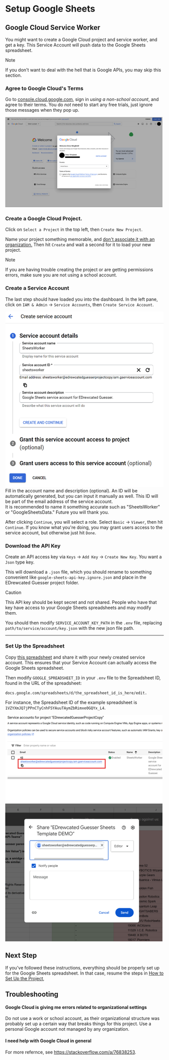 # Setup Google Sheets

<!-- Copyright (C) 2024, Drew Wingfield

This document is part of EDrewcated Guesser by Drew Wingfield, found at https://github.com/DrewWing/EDrewcatedGuesser.
EDrewcated Guesser is free software: you can redistribute it and/or modify it under 
the terms of the AGNU Affero General Public License as published by the Free Software 
Foundation, either version 3 of the License, or (at your option) any later version.

EDrewcated Guesser is distributed in the hope that it will be useful, but WITHOUT ANY 
WARRANTY; without even the implied warranty of MERCHANTABILITY or FITNESS FOR A PARTICULAR 
PURPOSE. See the AGNU Affero General Public License for more details.

You should have received a copy of the AGNU Affero General Public License along with 
EDrewcated Guesser. If not, see <https://www.gnu.org/licenses/>.

See the documentation in the README.md file. -->

## Google Cloud Service Worker
You might want to create a Google Cloud project and service worker, and get a key.
This Service Account will push data to the Google Sheets spreadsheet. 

> [!Note] 
> If you don't want to deal with the hell that is Google APIs, you
> may skip this section.


### Agree to Google Cloud's Terms
Go to [console.cloud.google.com](https://console.cloud.google.com), sign in *using a non-school account*, and agree to their terms. You do *not* need to start any free trials, just ignore those messages when they pop up.

<img style="width:500px" src="images/GoogleCloudWelcome.png" />



### Create a Google Cloud Project.
Click on `Select a Project` in the top left, then `Create New Project`.

<!-- <img style="width:300px" src="images/GoogleCloudSelectAProject2.png"> -->


Name your project something memorable, and <u>don't associate it with an organization.</u> Then hit `Create` and wait a second for it to load your new project.

> [!Note]
> If you are having trouble creating the project or are getting permissions errors, make sure you are not using a school account.

<!-- <img style="width:500px" src="images/GoogleCloudNewProject.png" /> -->


### Create a Service Account
The last step should have loaded you into the dashboard. In the left pane, click on `IAM & Admin` -> `Service Accounts`, then `Create Service Account`.

<img src="images/GoogleCloudCreateServiceAccount.png">
Fill in the account name and description (optional). An ID will be automatically generated, but you can input it manually as well. This ID will be part of the email address of the service account. <br>
It is recommended to name it something accurate such as "SheetsWorker" or "GoogleSheetsData." Future you will thank you.

After clicking `Continue`, you will select a role. Select `Basic` -> `Viewer`, then hit `Continue`.
If you know what you're doing, you may grant users access to the service account, but otherwise just hit `Done`.




### Download the API Key
Create an API access key via `Keys` -> `Add Key` -> `Create New Key`. You want a `Json` type key.

This will download a `.json` file, which you should rename to something convenient like `google-sheets-api-key.ignore.json` and place in the EDrewcated Guesser project folder.
> [!Caution] 
> This API key should be kept secret and not shared.
> People who have that key have access to your Google Sheets spreadsheets and may modify them. 

You should then modify `SERVICE_ACCOUNT_KEY_PATH` in the `.env` file, replacing  `path/to/service/account/key.json` with the new json file path.

---

### Set Up the Spreadsheet
Copy [this spreadsheet](https://docs.google.com/spreadsheets/d/1DAbqBJcS_PAFNDyCjkaspabKk5WrajsVhvibgZpWczc/edit?usp=sharing) and share it with your newly created service account. This ensures that your Service Account can actually access the Google Sheets spreadsheet.

Then modify `GOOGLE_SPREADSHEET_ID` in your `.env` file to the Spreadsheet ID, found in the URL of the spreadsheet: 
```
docs.google.com/spreadsheets/d/the_spreadsheet_id_is_here/edit. 
```
For instance, the Spreadsheet ID of the example spreadsheet is `1VZYXmJQ7jPPnCTyCnhFSYAuuTAymZbRimxe0GQYx_L4`.
<br>

<img style="width:500px" src="images/GoogleCloudServiceAccountEmail.png">
<img style="width:500px" src="images/GoogleSheetsShareWithServiceAccount.png">


## Next Step
If you've followed these instructions, everything should be properly set up for the Google Sheets spreadsheet. In that case, resume the steps in [How to Set Up the Project](Setup.md),


## Troubleshooting

#### Google Cloud is giving me errors related to organizational settings
Do not use a work or school account, as their organizational structure was probably set up a certain way that breaks things for this project. Use a personal Google account not managed by any organization.

#### I need help with Google Cloud in general
For more refernce, see https://stackoverflow.com/a/76838253.

